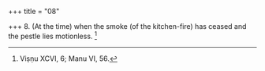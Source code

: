 +++
title = "08"

+++
8. (At the time) when the smoke (of the kitchen-fire) has ceased and the pestle lies motionless. [^8] 


[^8]:  Viṣṇu XCVI, 6; Manu VI, 56.

